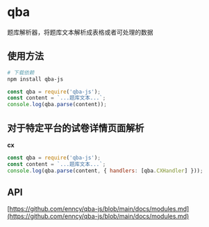 # qba

题库解析器，将题库文本解析成表格或者可处理的数据

## 使用方法

```bash
# 下载依赖
npm install qba-js
```

```js
const qba = require('qba-js');
const content = `...题库文本...`;
console.log(qba.parse(content));
```

## 对于特定平台的试卷详情页面解析

**cx**

```js
const qba = require('qba-js');
const content = `...题库文本...`;
console.log(qba.parse(content, { handlers: [qba.CXHandler] }));
```

## API

[https://github.com/enncy/qba-js/blob/main/docs/modules.md](https://github.com/enncy/qba-js/blob/main/docs/modules.md)

